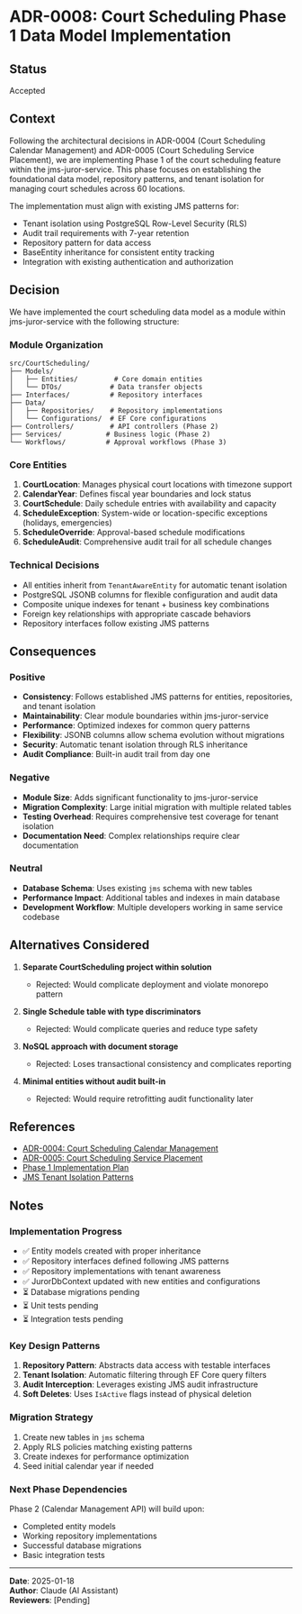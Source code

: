 # ADR-0008: Court Scheduling Phase 1 Data Model Implementation

## Status
Accepted

## Context
Following the architectural decisions in ADR-0004 (Court Scheduling Calendar Management) and ADR-0005 (Court Scheduling Service Placement), we are implementing Phase 1 of the court scheduling feature within the jms-juror-service. This phase focuses on establishing the foundational data model, repository patterns, and tenant isolation for managing court schedules across 60 locations.

The implementation must align with existing JMS patterns for:
- Tenant isolation using PostgreSQL Row-Level Security (RLS)
- Audit trail requirements with 7-year retention
- Repository pattern for data access
- BaseEntity inheritance for consistent entity tracking
- Integration with existing authentication and authorization

## Decision
We have implemented the court scheduling data model as a module within jms-juror-service with the following structure:

### Module Organization
```
src/CourtScheduling/
├── Models/
│   ├── Entities/         # Core domain entities
│   └── DTOs/            # Data transfer objects
├── Interfaces/          # Repository interfaces
├── Data/
│   ├── Repositories/    # Repository implementations
│   └── Configurations/  # EF Core configurations
├── Controllers/         # API controllers (Phase 2)
├── Services/           # Business logic (Phase 2)
└── Workflows/          # Approval workflows (Phase 3)
```

### Core Entities
1. **CourtLocation**: Manages physical court locations with timezone support
2. **CalendarYear**: Defines fiscal year boundaries and lock status
3. **CourtSchedule**: Daily schedule entries with availability and capacity
4. **ScheduleException**: System-wide or location-specific exceptions (holidays, emergencies)
5. **ScheduleOverride**: Approval-based schedule modifications
6. **ScheduleAudit**: Comprehensive audit trail for all schedule changes

### Technical Decisions
- All entities inherit from `TenantAwareEntity` for automatic tenant isolation
- PostgreSQL JSONB columns for flexible configuration and audit data
- Composite unique indexes for tenant + business key combinations
- Foreign key relationships with appropriate cascade behaviors
- Repository interfaces follow existing JMS patterns

## Consequences

### Positive
- **Consistency**: Follows established JMS patterns for entities, repositories, and tenant isolation
- **Maintainability**: Clear module boundaries within jms-juror-service
- **Performance**: Optimized indexes for common query patterns
- **Flexibility**: JSONB columns allow schema evolution without migrations
- **Security**: Automatic tenant isolation through RLS inheritance
- **Audit Compliance**: Built-in audit trail from day one

### Negative
- **Module Size**: Adds significant functionality to jms-juror-service
- **Migration Complexity**: Large initial migration with multiple related tables
- **Testing Overhead**: Requires comprehensive test coverage for tenant isolation
- **Documentation Need**: Complex relationships require clear documentation

### Neutral
- **Database Schema**: Uses existing `jms` schema with new tables
- **Performance Impact**: Additional tables and indexes in main database
- **Development Workflow**: Multiple developers working in same service codebase

## Alternatives Considered

1. **Separate CourtScheduling project within solution**
   - Rejected: Would complicate deployment and violate monorepo pattern
   
2. **Single Schedule table with type discriminators**
   - Rejected: Would complicate queries and reduce type safety
   
3. **NoSQL approach with document storage**
   - Rejected: Loses transactional consistency and complicates reporting

4. **Minimal entities without audit built-in**
   - Rejected: Would require retrofitting audit functionality later

## References
- [ADR-0004: Court Scheduling Calendar Management](./ADR-0004-court-scheduling-calendar-management.md)
- [ADR-0005: Court Scheduling Service Placement](./ADR-0005-court-scheduling-service-placement.md)
- [Phase 1 Implementation Plan](../x-project-docs/court-scheduling-JJS-007/phase1-data-model-implementation.md)
- [JMS Tenant Isolation Patterns](../x-project-docs/cross-team-coordination-plan-v3.md)

## Notes
### Implementation Progress
- ✅ Entity models created with proper inheritance
- ✅ Repository interfaces defined following JMS patterns
- ✅ Repository implementations with tenant awareness
- ✅ JurorDbContext updated with new entities and configurations
- ⏳ Database migrations pending
- ⏳ Unit tests pending
- ⏳ Integration tests pending

### Key Design Patterns
1. **Repository Pattern**: Abstracts data access with testable interfaces
2. **Tenant Isolation**: Automatic filtering through EF Core query filters
3. **Audit Interception**: Leverages existing JMS audit infrastructure
4. **Soft Deletes**: Uses `IsActive` flags instead of physical deletion

### Migration Strategy
1. Create new tables in `jms` schema
2. Apply RLS policies matching existing patterns
3. Create indexes for performance optimization
4. Seed initial calendar year if needed

### Next Phase Dependencies
Phase 2 (Calendar Management API) will build upon:
- Completed entity models
- Working repository implementations
- Successful database migrations
- Basic integration tests

---
**Date**: 2025-01-18  
**Author**: Claude (AI Assistant)  
**Reviewers**: [Pending]